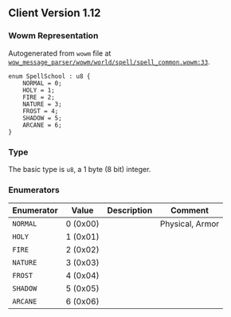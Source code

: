 ## Client Version 1.12

### Wowm Representation

Autogenerated from `wowm` file at [`wow_message_parser/wowm/world/spell/spell_common.wowm:33`](https://github.com/gtker/wow_messages/tree/main/wow_message_parser/wowm/world/spell/spell_common.wowm#L33).
```rust,ignore
enum SpellSchool : u8 {
    NORMAL = 0;
    HOLY = 1;
    FIRE = 2;
    NATURE = 3;
    FROST = 4;
    SHADOW = 5;
    ARCANE = 6;
}
```
### Type
The basic type is `u8`, a 1 byte (8 bit) integer.
### Enumerators
| Enumerator | Value  | Description | Comment |
| --------- | -------- | ----------- | ------- |
| `NORMAL` | 0 (0x00) |  | Physical, Armor |
| `HOLY` | 1 (0x01) |  |  |
| `FIRE` | 2 (0x02) |  |  |
| `NATURE` | 3 (0x03) |  |  |
| `FROST` | 4 (0x04) |  |  |
| `SHADOW` | 5 (0x05) |  |  |
| `ARCANE` | 6 (0x06) |  |  |
